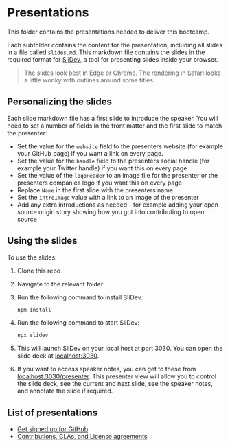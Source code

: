 # Presentations

This folder contains the presentations needed to deliver this bootcamp.

Each subfolder contains the content for the presentation, including all slides in a file called `slides.md`. This markdown file contains the slides in the required format for [SliDev](https://sli.dev), a tool for presenting slides inside your browser.

> The slides look best in Edge or Chrome. The rendering in Safari looks a little wonky with outlines around some titles.

## Personalizing the slides

Each slide markdown file has a first slide to introduce the speaker. You will need to set a number of fields in the front matter and the first slide to match the presenter:

* Set the value for the `website` field to the presenters website (for example your GitHub page) if you want a link on every page.
* Set the value for the `handle` field to the presenters social handle (for example your Twitter handle) if you want this on every page
* Set the value of the `logoHeader` to an image file for the presenter or the presenters companies logo if you want this on every page
* Replace `Name` in the first slide with the presenters name.
* Set the `introImage` value with a link to an image of the presenter
* Add any extra introductions as needed - for example adding your open source origin story showing how you got into contributing to open source

## Using the slides

To use the slides:

1. Clone this repo

1. Navigate to the relevant folder

1. Run the following command to install SliDev:

    ```bash
    npm install
    ```

1. Run the following command to start SliDev:

    ```bash
    npx slidev
    ```

1. This will launch SliDev on your local host at port 3030. You can open the slide deck at [localhost:3030](http://localhost:3030).

1. If you want to access speaker notes, you can get to these from [localhost:3030/presenter](http://localhost:3030/presenter/). This presenter view will allow you to control the slide deck, see the current and next slide, see the speaker notes, and annotate the slide if required.

## List of presentations

* [Get signed up for GitHub](./get-signed-up-with-github/)
* [Contributions, CLAs, and License agreements](./contributions-licensing/)

